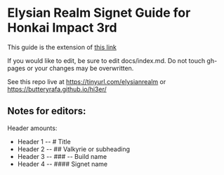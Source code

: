 # Elysian Realm Signet Guide for Honkai Impact 3rd

This guide is the extension of [this link](https://rentry.org/hi3er)


If you would like to edit, be sure to edit docs/index.md. Do not touch gh-pages or your changes may be overwritten.

See this repo live at https://tinyurl.com/elysianrealm or https://butteryrafa.github.io/hi3er/




## Notes for editors:
Header amounts:

- Header 1 -- # Title
- Header 2 -- ## Valkyrie or subheading
- Header 3 -- ### -- Build name
- Header 4 -- #### Signet name
